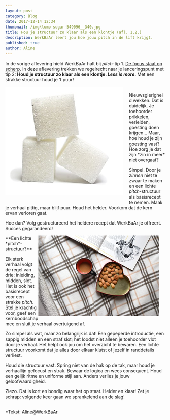 ```yaml
---
layout: post
category: Blog
date: 2017-12-14 12:34
thumbnail: /img\lump-sugar-549096__340.jpg
title: Hou je structuur zo klaar als een klontje (afl. 1.2.)
description: WerkBaAr leert jou hoe jouw pitch in de lift krijgt.
published: true
author: Aline
---
```


In de vorige aflevering hield WerkBaAr halt bij *pitch*-tip 1. [De focus staat op scherp](http://werkbaar.net/blog/2017/12/08/Pitch1.1/). In deze aflevering trekken we regelrecht naar je lanceringspunt met tip 2: **Houd je structuur zo klaar als een klontje. *Less is more*.** Met een strakke structuur houd je ‘t puur!

<img alt="Pitch1.2" class="img-responsive" style="float: left;margin:0 20px 15px 0" src="/img\lump-sugar-549096__340.jpg">
<br>
Nieuwsgierigheid wekken. Dat is duidelijk. Je toehoorder prikkelen, verleiden, goesting doen krijgen... Maar, hoe houd je zijn goesting vast? Hoe zorg je dat zijn *zin in meer* niet overgaat? 

Simpel. Door je *zinnen* niet te zwaar te maken en een lichte *pitch*-structuur als basisrecept te nemen. Maak je verhaal pittig, maar blijf puur. Houd het helder. Voorkom dat de kern ervan verloren gaat. 

Hoe dan? Volg gestructureerd het heldere recept dat WerkBaAr je offreert. Succes gegarandeerd!

<img alt="Pitch1.2." class="img-responsive" style="float: right;margin:0 20px 15px 0" src="/img\image-2017-12-15.png">
**Een lichte *pitch*-structuur?**

Elk sterk verhaal volgt de regel van drie: inleiding, midden, slot. Het is ook het basisrecept voor een strakke *pitch*. Stel je krachtig voor, geef een kernboodschap mee en sluit je verhaal overtuigend af. 

Zo simpel als wat, maar zo belangrijk is dat! Een gepeperde introductie, een sappig midden en een straf slot; het loodst niet alleen je toehoorder vlot door je verhaal. Het helpt ook jou om het overzicht te bewaren. Een lichte structuur voorkomt dat je alles door elkaar klutst of jezelf in randdetails verliest.

Houd die structuur vast. Spring niet van de hak op de tak, maar houd je verhaallijn gefocust en strak. Bewaar de logica en wees consequent. Houd een gelijk ritme en uniforme stijl aan. Anders verlies je jouw geloofwaardigheid. 

Ziezo. Dat is kort en bondig waar het op staat. Helder en klaar! Zet je schrap: volgende keer gaan we sprankelend aan de slag!

<br> *Tekst: [Aline@WerkBaAr](http://werkbaar.net/#gastvrouw)
